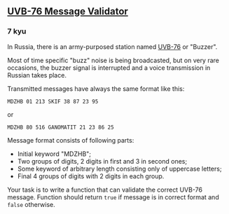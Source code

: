 <h2><a href=https://www.codewars.com/kata/56445cc2e5747d513c000033/train/javascript target="_blank">UVB-76 Message Validator</a></h2><h3>7 kyu</h3><p>In Russia, there is an army-purposed station named <a href="https://en.wikipedia.org/wiki/UVB-76" data-turbolinks="false" target="_blank">UVB-76</a> or "Buzzer". </p><p>Most of time specific "buzz" noise is being broadcasted, but on very rare occasions, the buzzer signal is interrupted and a voice transmission in Russian takes place.</p><p>Transmitted messages have always the same format like this:</p><pre><code>MDZHB 01 213 SKIF 38 87 23 95</code></pre><p>or </p><pre><code>MDZHB 80 516 GANOMATIT 21 23 86 25</code></pre><p>Message format consists of following parts:</p><ul><li>Initial keyword "MDZHB";</li><li>Two groups of digits, 2 digits in first and 3 in second ones;</li><li>Some keyword of arbitrary length consisting only of uppercase letters;</li><li>Final 4 groups of digits with 2 digits in each group.</li></ul><p>Your task is to write a function that can validate the correct UVB-76 message. Function should return <code>true</code> if message is in correct format and <code>false</code> otherwise.  </p>